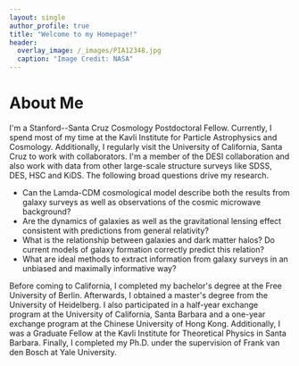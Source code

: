 ```yaml
---
layout: single
author_profile: true
title: "Welcome to my Homepage!"
header:
  overlay_image: /_images/PIA12348.jpg
  caption: "Image Credit: NASA"
---
```


# About Me

I'm a Stanford--Santa Cruz Cosmology Postdoctoral Fellow. Currently, I spend most of my time at the Kavli Institute for Particle Astrophysics and Cosmology. Additionally, I regularly visit the University of California, Santa Cruz to work with collaborators. I'm a member of the DESI collaboration and also work with data from other large-scale structure surveys like SDSS, DES, HSC and KiDS. The following broad questions drive my research.

* Can the Lamda-CDM cosmological model describe both the results from galaxy surveys as well as observations of the cosmic microwave background?
* Are the dynamics of galaxies as well as the gravitational lensing effect consistent with predictions from general relativity?
* What is the relationship between galaxies and dark matter halos? Do current models of galaxy formation correctly predict this relation?
* What are ideal methods to extract information from galaxy surveys in an unbiased and maximally informative way?

Before coming to California, I completed my bachelor's degree at the Free University of Berlin. Afterwards, I obtained a master's degree from the University of Heidelberg. I also participated in a half-year exchange program at the University of California, Santa Barbara and a one-year exchange program at the Chinese University of Hong Kong. Additionally, I was a Graduate Fellow at the Kavli Institute for Theoretical Physics in Santa Barbara. Finally, I completed my Ph.D. under the supervision of Frank van den Bosch at Yale University.
